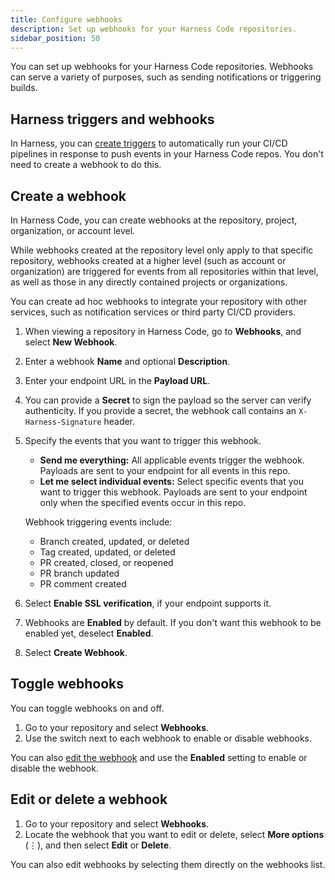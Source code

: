 ```yaml
---
title: Configure webhooks
description: Set up webhooks for your Harness Code repositories.
sidebar_position: 50
---
```


You can set up webhooks for your Harness Code repositories. Webhooks can serve a variety of purposes, such as sending notifications or triggering builds.

## Harness triggers and webhooks

In Harness, you can [create triggers](../pipelines/code-triggers.md) to automatically run your CI/CD pipelines in response to push events in your Harness Code repos. You don't need to create a webhook to do this.

## Create a webhook

In Harness Code, you can create webhooks at the repository, project, organization, or account level.

While webhooks created at the repository level only apply to that specific repository, webhooks created at a higher level (such as account or organization) are triggered for events from all repositories within that level, as well as those in any directly contained projects or organizations.

You can create ad hoc webhooks to integrate your repository with other services, such as notification services or third party CI/CD providers.

1. When viewing a repository in Harness Code, go to **Webhooks**, and select **New Webhook**.
2. Enter a webhook **Name** and optional **Description**.
3. Enter your endpoint URL in the **Payload URL**.
4. You can provide a **Secret** to sign the payload so the server can verify authenticity. If you provide a secret, the webhook call contains an `X-Harness-Signature` header.
5. Specify the events that you want to trigger this webhook.

   * **Send me everything:** All applicable events trigger the webhook. Payloads are sent to your endpoint for all events in this repo.
   * **Let me select individual events:** Select specific events that you want to trigger this webhook. Payloads are sent to your endpoint only when the specified events occur in this repo.

   Webhook triggering events include:

   * Branch created, updated, or deleted
   * Tag created, updated, or deleted
   * PR created, closed, or reopened
   * PR branch updated
   * PR comment created

6. Select **Enable SSL verification**, if your endpoint supports it.
7. Webhooks are **Enabled** by default. If you don't want this webhook to be enabled yet, deselect **Enabled**.
8. Select **Create Webhook**.

## Toggle webhooks

You can toggle webhooks on and off.

1. Go to your repository and select **Webhooks**.
2. Use the switch next to each webhook to enable or disable webhooks.

You can also [edit the webhook](#edit-or-delete-a-webhook) and use the **Enabled** setting to enable or disable the webhook.

## Edit or delete a webhook

1. Go to your repository and select **Webhooks**.
2. Locate the webhook that you want to edit or delete, select **More options** (&vellip;), and then select **Edit** or **Delete**.

You can also edit webhooks by selecting them directly on the webhooks list.
